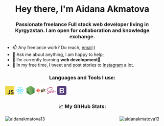 <h1 align="center">Hey there, I'm Aidana Akmatova</h1> 
<h3 align="center">Passionate freelance Full stack web developer living in Kyrgyzstan. I am open for collaboration and knowledge exchange.</h3>


- 📫 Any freelance work? Do reach, [email](http://akmatova.don@gmail.com/):)
- 💬 Ask me about anything, I am happy to help;
- 🌱 I’m currently learning **web development🚢**
- 📝 In my free time, I tweet and post stories to [Instagram](https://instagram.com/wxirgo?utm_medium=copy_link) a lot.






<h3 align="center">Languages and Tools I use:</h3> 


<code><img height="30" src="https://raw.githubusercontent.com/github/explore/80688e429a7d4ef2fca1e82350fe8e3517d3494d/topics/javascript/javascript.png"></code>
<code><img height="30" src="https://raw.githubusercontent.com/github/explore/80688e429a7d4ef2fca1e82350fe8e3517d3494d/topics/react/react.png"></code>
<code><img height="30" src="https://raw.githubusercontent.com/github/explore/80688e429a7d4ef2fca1e82350fe8e3517d3494d/topics/nodejs/nodejs.png"></code>
<code><img height="30" src="https://raw.githubusercontent.com/github/explore/80688e429a7d4ef2fca1e82350fe8e3517d3494d/topics/git/git.png"></code>
<code><img height="30" src="https://raw.githubusercontent.com/github/explore/80688e429a7d4ef2fca1e82350fe8e3517d3494d/topics/sass/sass.png"></code>
<code><img height="30" src="https://raw.githubusercontent.com/github/explore/80688e429a7d4ef2fca1e82350fe8e3517d3494d/topics/bootstrap/bootstrap.png"></code>


<h3 align="center">📈 My GitHub Stats:</h3>


<p><img align="left" src="https://github-readme-stats.vercel.app/api/top-langs/?username=aidanakmatova13&layout=compact" alt="aidanakmatova13" /></p>

<p>&nbsp;<img align="right" src="https://github-readme-stats.vercel.app/api?username=aidanakmatova13&show_icons=true" alt="aidanakmatova13" /></p>